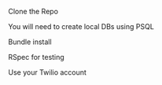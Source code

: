 Clone the Repo

You will need to create local DBs using PSQL

Bundle install

RSpec for testing

Use your Twilio account